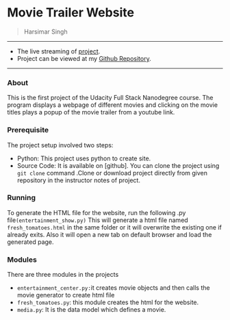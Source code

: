 # Movie Trailer Website

> Harsimar Singh

-----------------------------------------------------------

* The live streaming of [project](https://harsimarsingh8.github.io/movie-trailer-website/fresh_tomatoes.html).
* Project can be viewed at my [Github Repository](https://github.com/harsimarsingh8/movie-trailer-website).

------------------------------------------------------------
### About
This is the first project of the Udacity Full Stack Nanodegree course. The program displays a webpage of different movies and clicking on the movie titles plays a popup of the movie trailer from a youtube link.


### Prerequisite
The project setup involved two steps:
  - Python: This project uses python to create site.
  - Source Code: It is available on [github]. You can clone the project using ```git clone``` command .Clone or download project directly from given repository in the instructor notes of project.


### Running
To generate the HTML file for the website, run the following .py file```(entertainment_show.py)```
This will generate a html file named ```fresh_tomatoes.html``` in the same folder or it will overwrite the existing one if already exits. Also it will open a new tab on default browser and load the generated page.

### Modules
There are three modules in the projects
  - ```entertainment_center.py:```it creates movie objects and then calls the movie generator to create html file
  - ```fresh_tomatoes.py```: this module creates the html for the website.
  - ```media.py```: It is the data model which defines a movie.
